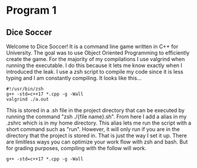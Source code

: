 # Program 1
## Dice Soccer
Welcome to Dice Soccer! It is a command line game written in C++ for University. The goal
was to use Object Oriented Programming to efficiently create the game. For the majority of
my compilations I use valgrind when running the executable. I do this because it lets me
know exactly when I introduced the leak. I use a zsh script to compile my code since it is
less typing and I am constantly compiling. It looks like this...

```
#!/usr/bin/zsh
g++ -std=c++17 *.cpp -g -Wall
valgrind ./a.out
```
This is stored in a .sh file in the project directory that can be executed by running the 
command "zsh ./{file name}.sh". From here I add a alias in my .zshrc which is in my home 
directory. This alias lets me run the script with a short command such as "run". However, 
it will only run if you are in the directory that the project is stored in. That is just 
the way I set it up. There are limitless ways you can optimize your work flow with zsh and 
bash. But for grading purposes, compiling with the follow will work.
 
```
g++ -std=c++17 *.cpp -g -Wall
```





